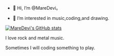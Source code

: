 - 👋 Hi, I’m @MareDevi。

- 👀 I’m interested in music,coding,and drawing.

[![MareDevi's GitHub stats](https://github-readme-stats.vercel.app/api?username=MareDevi)](https://github.com/anuraghazra/github-readme-stats)

I love rock and metal music.

Sometimes I will coding something to play.


<!---
MareDevi/MareDevi is a ✨ special ✨ repository because its `README.md` (this file) appears on your GitHub profile.
You can click the Preview link to take a look at your changes.
--->
